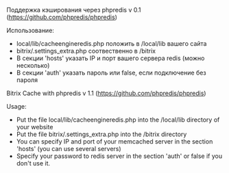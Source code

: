 Поддержка кэширования через phpredis v 0.1
(https://github.com/phpredis/phpredis)

Использование:

- local/lib/cacheengineredis.php положить в /local/lib вашего сайта
- bitrix/.settings_extra.php соотвественно в /bitrix
- В секции 'hosts' указать IP и порт вашего сервера redis (можно несколько)
- В секции 'auth' указать пароль или false, если подключение без пароля

Bitrix Cache with phpredis v 1.1
(https://github.com/phpredis/phpredis)

Usage:

- Put the file local/lib/cacheengineredis.php into the /local/lib directory of your website
- Put the file bitrix/.settings_extra.php into the /bitrix directory 
- You can specify IP and port of your memcached server in the section 'hosts' (you can use several servers)
- Specify your password to redis server in the section 'auth' or false if you don't use it.
